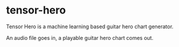 # tensor-hero

Tensor Hero is a machine learning based guitar hero chart generator.

An audio file goes in, a playable guitar hero chart comes out.
